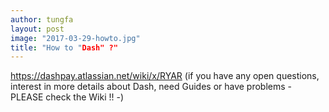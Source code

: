 ```yaml
---
author: tungfa
layout: post
image: "2017-03-29-howto.jpg"
title: "How to "Dash" ?"
---
```

<https://dashpay.atlassian.net/wiki/x/RYAR>
(if you have any open questions, interest in more details about Dash, need Guides or have problems - PLEASE check the Wiki !! -)
